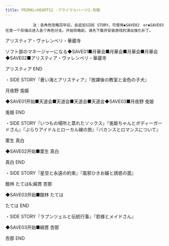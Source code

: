 ```yaml
---
title: PRIMAL×HEARTS2 -プライマルハーツ2-攻略
---
```


                注：各角色攻略完毕后，会追加SIDE STORY。可使用◆SAVE02　or◆SAVE03任意一个存储点进入各个角色分支。开始攻略前，请先下载并安装游戏的演出强化补丁。

アリスティア・ヴァレンベリ・華蔵寺

ソフト部のマネージャーになる◆SAVE01■月華会■月華会■月華会■月華会◆SAVE02■アリスティア・ヴァレンベリ・華蔵寺

アリスティア END

・SIDE STORY『蒼い海とアリスティア』『放課後の教室と金色の子犬』

月夜野 兎姫

◆SAVE01开始■天道会■天道会■天道会■天道会◆SAVE03■月夜野 兎姫

兎姫 END

・SIDE STORY『いつもの場所と蒸れたソックス』『兎姫ちゃんとボディーガードさん』『ぶらりアイドルとローカル線の旅』『バカンスとロマンスについて』

栗生 真白

◆SAVE02开始■栗生 真白

真白 END

・SIDE STORY『星空と永遠の約束』『風邪ひきお嬢と誘惑の罠』

館林 たては&;綿貫 杏那

◆SAVE03开始■館林 たては

たては END

・SIDE STORY『ラプンツェルと伝統行事』『若様とメイドさん』

◆SAVE03开始■綿貫 杏那

杏那 END
              
